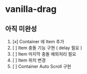 # vanilla-drag
 
## 아직 미완성 
1. [x] Container 에 Item 추가 
2. [ ] Item 충돌 기능 구현 ( delay 필요 ) 
3. [ ] Item 마지막 충돌 예외처리 필요
4. [ ] Item 위치 변경 
5. [ ] Container Auto Scroll 구현